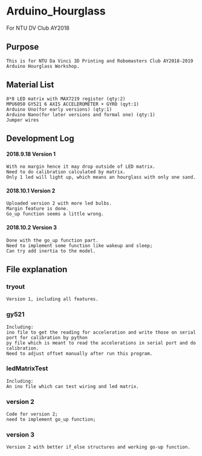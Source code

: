 # Arduino_Hourglass
For NTU DV Club AY2018
## Purpose
    This is for NTU Da Vinci 3D Printing and Robomasters Club AY2018-2019 Arduino Hourglass Workshop.
## Material List
    8*8 LED matrix with MAX7219 register (qty:2)
    MPU6050 GY521 6 AXIS ACCELEROMETER + GYRO (qyt:1)
    Arduino Uno(for early versions) (qty:1)
    Arduino Nano(for later versions and formal one) (qty:1)
    Jumper wires
   
## Development Log
#### 2018.9.18 Version 1 
    With no margin hence it may drop outside of LED matrix.
    Need to do calibration calculated by matrix.
    Only 1 led will light up, which means an hourglass with only one sand.
#### 2018.10.1 Version 2
    Uploaded version 2 with more led bulbs.
    Margin feature is done.
    Go_up function seems a little wrong.
#### 2018.10.2 Version 3
    Done with the go_up function part.
    Need to implement some function like wakeup and sleep;
    Can try add inertia to the model. 
## File explanation
### tryout
    Version 1, including all features.
### gy521
    Including:
    ino file to get the reading for acceleration and write those on serial port for calibration by python
    py file which is meant to read the accelerations in serial port and do calibration.
    Need to adjust offset manually after run this program.
### ledMatrixTest
    Including:
    An ino file which can test wiring and led matrix.
### version 2
    Code for version 2;
    need to implement go_up function;
### version 3
    Version 2 with better if_else structures and working go-up function.
